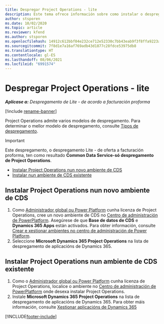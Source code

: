 ```yaml
---
title: Despregar Project Operations - lite
description: Este tema ofrece información sobre como instalar o despregamento de Project Operations lite - de oferta a facturación proforma.
author: stsporen
ms.date: 10/02/2020
ms.topic: article
ms.reviewer: kfend
ms.author: stsporen
ms.openlocfilehash: 14912c612bbf04e232ce712e52330c7bb43eab9f3f8ffa9223a2d2f9ce95eb72
ms.sourcegitcommit: 7f8d1e7a16af769adb43d1877c28fdce53975db8
ms.translationtype: HT
ms.contentlocale: gl-ES
ms.lasthandoff: 08/06/2021
ms.locfileid: "6991574"
---
```

# <a name="deploy-project-operations---lite"></a>Despregar Project Operations - lite

_**Aplícase a:** Despregamento de Lite - de acordo a facturación proforma_

[!include [rename-banner](~/includes/cc-data-platform-banner.md)]

Project Operations admite varios modelos de despregamento. Para determinar o mellor modelo de despregamento, consulte [Tipos de despregamento](determine-deployment-type.md).


> [!IMPORTANT]
> Este despregamento, o despregamento Lite - de oferta a facturación proforma, ten como resultado **Common Data Service-só despregamento de Project Operations**.

- [Instalar Project Operations nun novo ambiente de CDS](#new)
- [Instalar nun ambiente de CDS existente](#existing)



## <a name="install-project-operations-to-a-new-cds-environment"></a><a name="new"></a>Instalar Project Operations nun novo ambiente de CDS

1. Como [Administrador global ou Power Platform](/power-platform/admin/global-service-administrators-can-administer-without-license) cunha licenza de Project Operations, cree un novo ambiente de CDS no [Centro de administración de PowerPlatform](https://admin.powerplatform.com). Asegúrese de que **Base de datos de CDS** e **Dynamics 365 Apps** están activados. Para obter información, consulte [Crear e xestionar ambientes no centro de administración de Power Platform](/power-platform/admin/create-environment#create-an-environment-in-the-power-platform-admin-center).
2. Seleccione **Microsoft Dynamics 365 Project Operations** na lista de despregamento de aplicacións de Dynamics 365.


## <a name="install-project-operations-to-an-existing-cds-environment"></a><a name="existing"></a>Instalar Project Operations nun ambiente de CDS existente

1. Como o [Administrador global ou Power Platform](/power-platform/admin/global-service-administrators-can-administer-without-license) cunha licenza de Project Operations, localice o ambiente no [Centro de administración de PowerPlatform](https://admin.powerplatform.com) onde desexa instalar Project Operations.
2. Instale **Microsoft Dynamics 365 Project Operations** na lista de despregamento de aplicacións de Dynamics 365. Para obter máis información, consulte [Xestionar aplicacións de Dynamics 365](/power-platform/admin/manage-apps)




[!INCLUDE[footer-include](../includes/footer-banner.md)]